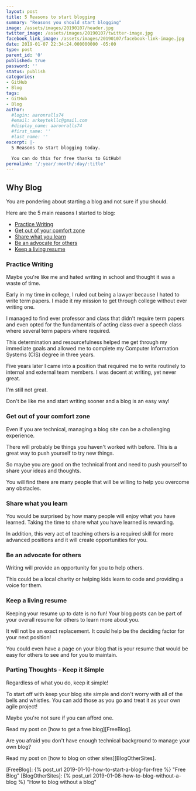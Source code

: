 ```yaml
---
layout: post
title: 5 Reasons to start blogging
summary: "Reasons you should start blogging"
image: /assets/images/20190107/header.jpg
twitter_image: /assets/images/20190107/twitter-image.jpg
facebook_link_image: /assets/images/20190107/facebook-link-image.jpg
date: 2019-01-07 22:34:24.000000000 -05:00
type: post
parent_id: '0'
published: true
password: ''
status: publish
categories:
- GitHub
- Blog
tags:
- GitHub
- Blog
author:
  #login: aaronralls74
  #email: arkeytekllc@gmail.com
  #display_name: aaronralls74
  #first_name: ''
  #last_name: ''
excerpt: |-
  5 Reasons to start blogging today.

  You can do this for free thanks to GitHub!
permalink: '/:year/:month/:day/:title'
---
```


## Why Blog

You are pondering about starting a blog and not sure if you should. 

Here are the 5 main reasons I started to blog:

- [Practice Writing](#Practice-Writing)
- [Get out of your comfort zone](#get-out-of-your-comfort-zone)
- [Share what you learn](#Share-what-you-learn)
- [Be an advocate for others](#be-an-advocate-for-others)
- [Keep a living resume](#keep-a-living-resume)

### Practice Writing

Maybe you're like me and hated writing in school and thought it was a waste of time.

Early in my time in college, I ruled out being a lawyer because I hated to write term papers. I made it my mission to get through college without ever writing one.

I managed to find ever professor and class that didn't require term papers and even opted for the fundamentals of acting class over a speech class where several term papers where required.

This determination and resourcefulness helped me get through my immediate goals and allowed me to complete my Computer Information Systems (CIS) degree in three years.

Five years later I came into a position that required me to write routinely to internal and external team members. I was decent at writing, yet never great.

I'm still not great.

Don't be like me and start writing sooner and a blog is an easy way!

### Get out of your comfort zone

Even if you are technical, managing a blog site can be a challenging experience.

There will probably be things you haven't worked with before. This is a great way to push yourself to try new things.

So maybe you are good on the technical front and need to push yourself to share your ideas and thoughts.

You will find there are many people that will be willing to help you overcome any obstacles.

### Share what you learn

You would be surprised by how many people will enjoy what you have learned. Taking the time to share what you have learned is rewarding.

In addition, this very act of teaching others is a required skill for more advanced positions and it will create opportunities for you.

### Be an advocate for others

Writing will provide an opportunity for you to help others.

This could be a local charity or helping kids learn to code and providing a voice for them.

### Keep a living resume

Keeping your resume up to date is no fun! Your blog posts can be part of your overall resume for others to learn more about you.

It will not be an exact replacement. It could help be the deciding factor for your next position!

You could even have a page on your blog that is your resume that would be easy for others to see and for you to maintain.

### Parting Thoughts - Keep it Simple

Regardless of what you do, keep it simple!

To start off with keep your blog site simple and don't worry with all of the bells and whistles. You can add those as you go and treat it as your own agile project!

Maybe you're not sure if you can afford one.

Read my post on [how to get a free blog][FreeBlog].

Are you afraid you don't have enough technical background to manage your own blog?

Read my post on [how to blog on other sites][BlogOtherSites].

[FreeBlog]: {% post_url 2019-01-10-how-to-start-a-blog-for-free %} "Free Blog"
[BlogOtherSites]: {% post_url 2019-01-08-how-to-blog-without-a-blog %} "How to blog without a blog"